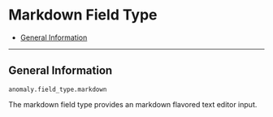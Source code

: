 # Markdown Field Type

- [General Information](#general)

<hr>

<a name="general"></a>
## General Information

`anomaly.field_type.markdown`

The markdown field type provides an markdown flavored text editor input.
